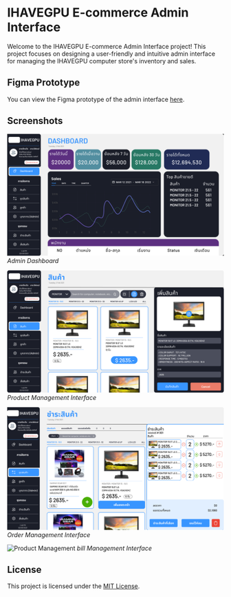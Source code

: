 # IHAVEGPU E-commerce Admin Interface

Welcome to the IHAVEGPU E-commerce Admin Interface project! This project focuses on designing a user-friendly and intuitive admin interface for managing the IHAVEGPU computer store's inventory and sales.

## Figma Prototype

You can view the Figma prototype of the admin interface [here](https://www.figma.com/proto/yxpEHDLsF31702r7SO94Xj/Ihavegup_mockup?type=design&node-id=1-268&t=c111xfdYkg4BTnxh-1&scaling=contain&page-id=0%3A1&mode=design).


## Screenshots

![Admin Dashboard](/screenshot/admin_dashboard.png)
*Admin Dashboard*

![Product Management](/screenshot/product_management.png)
*Product Management Interface*

![Product Management](/screenshot/order_managememt.png)
*Order Management Interface*

![Product Management](/screenshot/bill_managememt.png.png)
*bill Management Interface*


## License

This project is licensed under the [MIT License](LICENSE).
